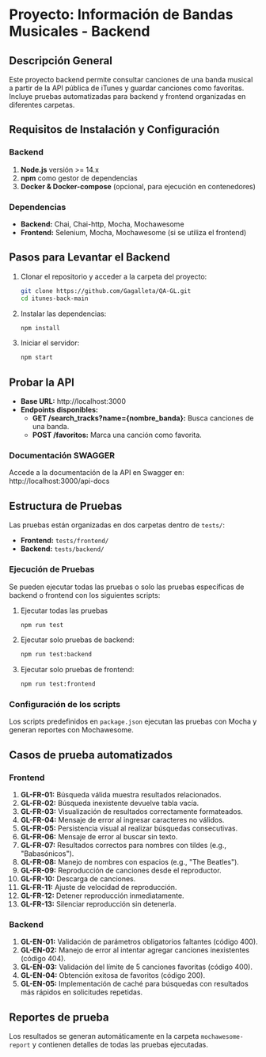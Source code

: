 # Proyecto: Información de Bandas Musicales - Backend

## **Descripción General**
Este proyecto backend permite consultar canciones de una banda musical a partir de la API pública de iTunes y guardar canciones como favoritas. Incluye pruebas automatizadas para backend y frontend organizadas en diferentes carpetas.

## **Requisitos de Instalación y Configuración**

### Backend
1. **Node.js** versión >= 14.x
2. **npm** como gestor de dependencias
3. **Docker & Docker-compose** (opcional, para ejecución en contenedores)

### Dependencias
- **Backend:** Chai, Chai-http, Mocha, Mochawesome
- **Frontend:** Selenium, Mocha, Mochawesome (si se utiliza el frontend)

## **Pasos para Levantar el Backend**

1. Clonar el repositorio y acceder a la carpeta del proyecto:
   ```bash
   git clone https://github.com/Gagalleta/QA-GL.git
   cd itunes-back-main

2. Instalar las dependencias:
   ```bash
   npm install

3. Iniciar el servidor:
   ```bash
   npm start

## **Probar la API**

- **Base URL:** http://localhost:3000
- **Endpoints disponibles:**
  - **GET /search_tracks?name={nombre_banda}:** Busca canciones de una banda.
  - **POST /favoritos:** Marca una canción como favorita.

### Documentación SWAGGER
Accede a la documentación de la API en Swagger en:  
http://localhost:3000/api-docs  

## **Estructura de Pruebas**

Las pruebas están organizadas en dos carpetas dentro de `tests/`:
- **Frontend:** `tests/frontend/`  
- **Backend:** `tests/backend/`

### Ejecución de Pruebas
Se pueden ejecutar todas las pruebas o solo las pruebas específicas de backend o frontend con los siguientes scripts:

1. Ejecutar todas las pruebas
    ```bash
    npm run test
    
2. Ejecutar solo pruebas de backend:
   ```bash
   npm run test:backend

3. Ejecutar solo pruebas de frontend:
   ```bash
   npm run test:frontend

### Configuración de los scripts
Los scripts predefinidos en `package.json` ejecutan las pruebas con Mocha y generan reportes con Mochawesome.

## **Casos de prueba automatizados**

### **Frontend**
1. **GL-FR-01:** Búsqueda válida muestra resultados relacionados.  
2. **GL-FR-02:** Búsqueda inexistente devuelve tabla vacía.  
3. **GL-FR-03:** Visualización de resultados correctamente formateados.  
4. **GL-FR-04:** Mensaje de error al ingresar caracteres no válidos.  
5. **GL-FR-05:** Persistencia visual al realizar búsquedas consecutivas.  
6. **GL-FR-06:** Mensaje de error al buscar sin texto.  
7. **GL-FR-07:** Resultados correctos para nombres con tildes (e.g., "Babasónicos").  
8. **GL-FR-08:** Manejo de nombres con espacios (e.g., "The Beatles").  
9. **GL-FR-09:** Reproducción de canciones desde el reproductor.  
10. **GL-FR-10:** Descarga de canciones.  
11. **GL-FR-11:** Ajuste de velocidad de reproducción.  
12. **GL-FR-12:** Detener reproducción inmediatamente.  
13. **GL-FR-13:** Silenciar reproducción sin detenerla.

### **Backend**
1. **GL-EN-01:** Validación de parámetros obligatorios faltantes (código 400).  
2. **GL-EN-02:** Manejo de error al intentar agregar canciones inexistentes (código 404).  
3. **GL-EN-03:** Validación del límite de 5 canciones favoritas (código 400).  
4. **GL-EN-04:** Obtención exitosa de favoritos (código 200).  
5. **GL-EN-05:** Implementación de caché para búsquedas con resultados más rápidos en solicitudes repetidas.

## **Reportes de prueba**

Los resultados se generan automáticamente en la carpeta `mochawesome-report` y contienen detalles de todas las pruebas ejecutadas.
